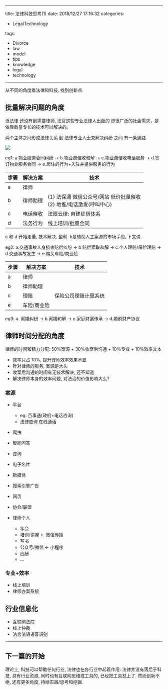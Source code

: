 
---
title: 法律科技思考(1)
date: 2018/12/27 17:16:32
categories: 
- LegalTechnology

tags:
- Divorce
- law
- model
- tips
- knowledge
- legal
- technology

---


从不同的角度看法律和科技, 找到创新点. 

## 批量解决问题的角度

泛法律 还没有到需要律师, 法官这些专业法律人出面的 却很广泛的社会需求，是依靠数量专长的技术可以解决的。

两个主体之间形成法律关系 到 法律专业人士来解决纠纷 之间 有一条通路. 

![](https://ws3.sinaimg.cn/large/006tNbRwly1fykcry6dsgj30yu0u0dka.jpg)

eg1: 
a.物业服务合同纠纷 -> b.物业费催收和解 -> c.物业费催收电话服务 -> d.签订物业服务合同 -> e.居住的行为+入驻并提供服务的行为  

| 步骤 | 解决方案 |                               技术                              |
|------|----------|-----------------------------------------------------------------|
| a    | 律师     |                                                                 |
| b    | 律师助理 | (1) 法保通 微信公众号/网站 低价批量催收 <br/> (2) 地推/电话激发(呼叫中心) |
| c    | 电话催收 | 法眼云律: 自建征信体系                                          |
| d    | 法务行为 | 线上培训/批量合同                                               |

c 和 d 开始走量, 技术解决, 盈利.  b是辅助人工案源的市场手段, 下文讲. 

eg2:
a.交通事故人身损害赔偿纠纷 -> b.赔偿索取和解 -> c.个人理赔/保险理赔 -> d.交通事故发生 -> e.购买车险/商业险

| 步骤 |   解决方案  |         技术         |
|------|-------------|----------------------|
| a    | 律师        |                      |
| b    | 律师助理    |                      |
| c    | 理赔        | 保险公司理赔计算系统 |
| e    | 车险/商业险 |              |


eg3: 
a. 离婚纠纷 -> b.离婚和解 -> c.家庭财富传承 -> d.婚前财产协议 

## 律师时间分配的角度

律师的时间和精力分配: 50%案源 + 30%收案后沟通 + 10%专业 + 10%效率文本

- 效率只占 10%, 提升律师效率效果不显
- 针对律师的服务, 案源是大头
- 收案后沟通的时间有无技术解决, 还不知道
- 解决律师本身的效率问题, 对法治的价值影响大么? 

### 案源
- 平台
	- eg: 百事通(政府+电话咨询)
	- 法律咨询 在线通话
- 爬虫
- 智能问答
- 咨询
- 电子名片
- 新媒体
- 搜索引擎广告
- 网页

- 协会/联盟
- 律师个人
	- 年会
	- 培训/讲座 <- 微信传播
	- 写书 
	- 公众号/微信 <- 小程序
	- 应酬
	- ...

### 专业+效率
- 线上培训
- 律师办案系统

## 行业信息化
- 互联网法院
- 线上仲裁
- 法言法语语音识别

*** 
## 下一篇的开始
理论上, 科技可以帮助任何行业, 法律也在各行业中起着作用. 法律并没有落后于科技, 具有行业资源, 同时也有互联网思维或工具的, 已经把工具怼上了. 然而创新不绝, 还有更多角度, 持续实践/思考和挖掘. 


